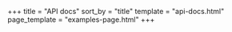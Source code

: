 +++
title = "API docs"
sort_by = "title"
template = "api-docs.html"
page_template = "examples-page.html"
+++